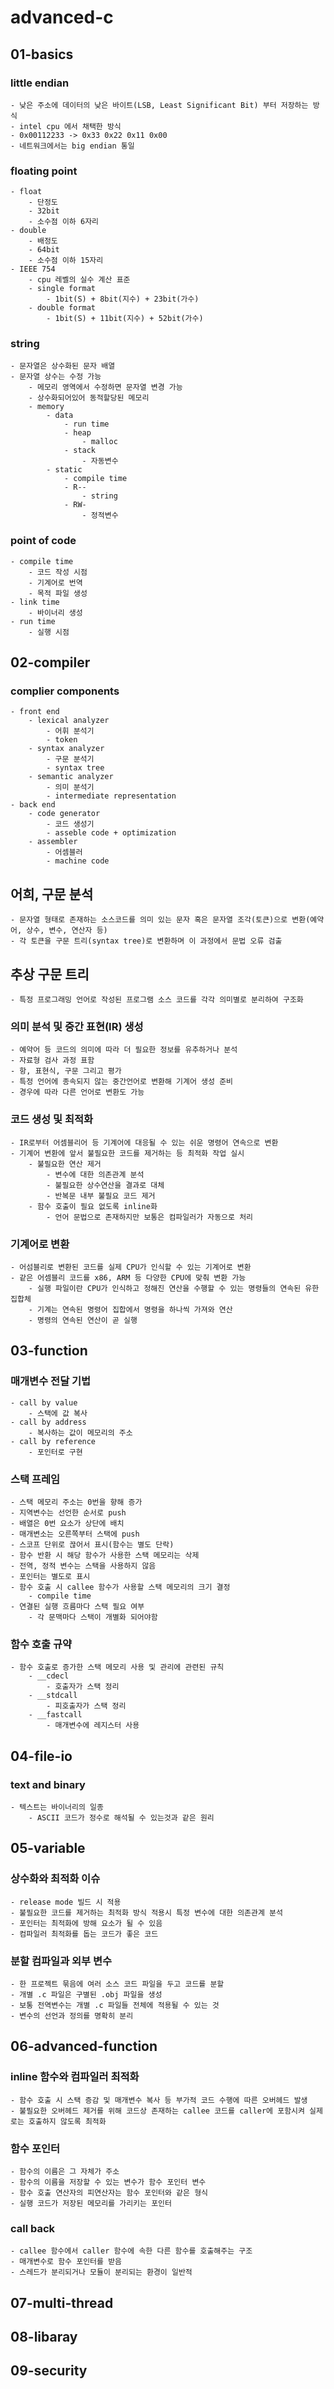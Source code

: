 # advanced-c

## 01-basics

### little endian

    - 낮은 주소에 데이터의 낮은 바이트(LSB, Least Significant Bit) 부터 저장하는 방식
    - intel cpu 에서 채택한 방식
    - 0x00112233 -> 0x33 0x22 0x11 0x00
    - 네트워크에서는 big endian 통일

### floating point

    - float
        - 단정도
        - 32bit
        - 소수점 이하 6자리
    - double
        - 배정도
        - 64bit
        - 소수점 이하 15자리
    - IEEE 754
        - cpu 레벨의 실수 계산 표준
        - single format
            - 1bit(S) + 8bit(지수) + 23bit(가수)
        - double format
            - 1bit(S) + 11bit(지수) + 52bit(가수)

### string

    - 문자열은 상수화된 문자 배열
    - 문자열 상수는 수정 가능
        - 메모리 영역에서 수정하면 문자열 변경 가능
        - 상수화되어있어 동적할당된 메모리
        - memory
            - data
                - run time
                - heap
                    - malloc
                - stack
                    - 자동변수
            - static
                - compile time
                - R--
                    - string
                - RW-
                    - 정적변수

### point of code

    - compile time
        - 코드 작성 시점
        - 기계어로 번역
        - 목적 파일 생성
    - link time
        - 바이너리 생성
    - run time
        - 실행 시점

## 02-compiler

### complier components

    - front end
        - lexical analyzer
            - 어휘 분석기
            - token
        - syntax analyzer
            - 구문 분석기
            - syntax tree
        - semantic analyzer
            - 의미 분석기
            - intermediate representation
    - back end
        - code generator
            - 코드 생성기
            - asseble code + optimization
        - assembler
            - 어셈블러
            - machine code

## 어희, 구문 분석

    - 문자열 형태로 존재하는 소스코드를 의미 있는 문자 혹은 문자열 조각(토큰)으로 변환(예약어, 상수, 변수, 연산자 등)
    - 각 토큰을 구문 트리(syntax tree)로 변환하며 이 과정에서 문법 오류 검출

## 추상 구문 트리

    - 특정 프로그래밍 언어로 작성된 프로그램 소스 코드를 각각 의미별로 분리하여 구조화

### 의미 분석 및 중간 표현(IR) 생성

    - 예약어 등 코드의 의미에 따라 더 필요한 정보를 유추하거나 분석
    - 자료형 검사 과정 표함
    - 항, 표현식, 구문 그리고 평가
    - 특정 언어에 종속되지 않는 중간언어로 변환해 기계어 생성 준비
    - 경우에 따라 다른 언어로 변환도 가능

### 코드 생성 및 최적화

    - IR로부터 어셈블리어 등 기계어에 대응될 수 있는 쉬운 명령어 연속으로 변환
    - 기계어 변환에 앞서 불필요한 코드를 제거하는 등 최적화 작업 실시
        - 불필요한 연산 제거
            - 변수에 대한 의존관계 분석
            - 불필요한 상수연산을 결과로 대체
            - 반복문 내부 불필요 코드 제거
        - 함수 호출이 필요 없도록 inline화
            - 언어 문법으로 존재하지만 보통은 컴파일러가 자동으로 처리

### 기계어로 변환

    - 어섬블리로 변환된 코드를 실제 CPU가 인식할 수 있는 기계어로 변환
    - 같은 어셈블리 코드를 x86, ARM 등 다양한 CPU에 맞춰 변환 가능
        - 실행 파일이란 CPU가 인식하고 정해진 연산을 수행할 수 있는 명령들의 연속된 유한 집합체
        - 기계는 연속된 명령어 집합에서 명령을 하나씩 가져와 연산
        - 명령의 연속된 연산이 곧 실행

## 03-function

### 매개변수 전달 기법

    - call by value
        - 스택에 값 복사
    - call by address
        - 복사하는 값이 메모리의 주소
    - call by reference
        - 포인터로 구현

### 스택 프레임

    - 스택 메모리 주소는 0번을 향해 증가
    - 지역변수는 선언한 순서로 push
    - 배열은 0번 요소가 상단에 배치
    - 매개변소는 오른쪽부터 스택에 push
    - 스코프 단위로 끊어서 표시(함수는 별도 단락)
    - 함수 반환 시 해당 함수가 사용한 스택 메모리는 삭제
    - 전역, 정적 변수는 스택을 사용하지 않음
    - 포인터는 별도로 표시
    - 함수 호출 시 callee 함수가 사용할 스택 메모리의 크기 결정
        - compile time
    - 연결된 실행 흐름마다 스택 필요 여부
        - 각 문맥마다 스택이 개별화 되어야함

### 함수 호출 규약

    - 함수 호출로 증가한 스택 메모리 사용 및 관리에 관련된 규칙
        - __cdecl
            - 호출자가 스택 정리
        - __stdcall
            - 피호출자가 스택 정리
        - __fastcall
            - 매개변수에 레지스터 사용

## 04-file-io

### text and binary

    - 텍스트는 바이너리의 일종
        - ASCII 코드가 정수로 해석될 수 있는것과 같은 원리

## 05-variable

### 상수화와 최적화 이슈

    - release mode 빌드 시 적용
    - 불필요한 코드를 제거하는 최적화 방식 적용시 특정 변수에 대한 의존관계 분석
    - 포인터는 최적화에 방해 요소가 될 수 있음
    - 컴파일러 최적화를 돕는 코드가 좋은 코드

### 분할 컴파일과 외부 변수

    - 한 프로젝트 묶음에 여러 소스 코드 파일을 두고 코드를 분할
    - 개별 .c 파일은 구별된 .obj 파일을 생성
    - 보통 전역변수는 개별 .c 파일들 전체에 적용될 수 있는 것
    - 변수의 선언과 정의를 명확히 분리

## 06-advanced-function

### inline 함수와 컴파일러 최적화

    - 함수 호출 시 스택 증감 및 매개변수 복사 등 부가적 코드 수행에 따른 오버헤드 발생
    - 불필요한 오버헤드 제거를 위해 코드상 존재하는 callee 코드를 caller에 포함시켜 실제로는 호출하지 않도록 최적화

### 함수 포인터

    - 함수의 이름은 그 자체가 주소
    - 함수의 이름을 저장할 수 있는 변수가 함수 포인터 변수
    - 함수 호출 연산자의 피연산자는 함수 포인터와 같은 형식
    - 실행 코드가 저장된 메모리를 가리키는 포인터

### call back

    - callee 함수에서 caller 함수에 속한 다른 함수를 호출해주는 구조
    - 매개변수로 함수 포인터를 받음
    - 스레드가 분리되거나 모듈이 분리되는 환경이 일반적

## 07-multi-thread

## 08-libaray

## 09-security
